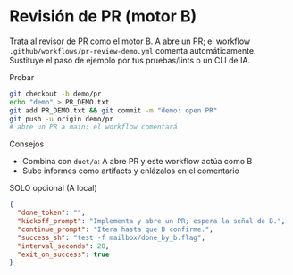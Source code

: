 Revisión de PR (motor B)
========================

Trata al revisor de PR como el motor B. A abre un PR; el workflow `.github/workflows/pr-review-demo.yml` comenta automáticamente. Sustituye el paso de ejemplo por tus pruebas/lints o un CLI de IA.

Probar
```bash
git checkout -b demo/pr
echo "demo" > PR_DEMO.txt
git add PR_DEMO.txt && git commit -m "demo: open PR"
git push -u origin demo/pr
# abre un PR a main; el workflow comentará
```

Consejos
- Combina con `duet/a`: A abre PR y este workflow actúa como B
- Sube informes como artifacts y enlázalos en el comentario

SOLO opcional (A local)
```json
{
  "done_token": "",
  "kickoff_prompt": "Implementa y abre un PR; espera la señal de B.",
  "continue_prompt": "Itera hasta que B confirme.",
  "success_sh": "test -f mailbox/done_by_b.flag",
  "interval_seconds": 20,
  "exit_on_success": true
}
```
